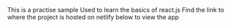 This is a practise sample  Used to learn the basics of react.js 
Find the link to where the project is hosted on netlify below to view  the app 